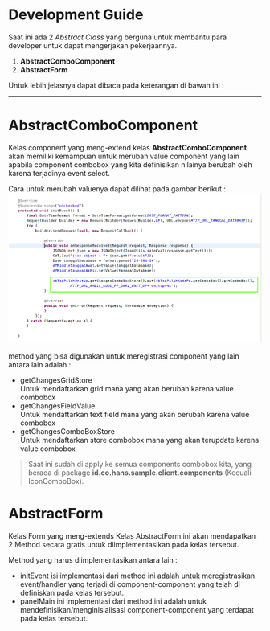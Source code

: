 Development Guide
=================

Saat ini ada 2 *Abstract Class* yang berguna untuk membantu para developer untuk dapat mengerjakan pekerjaannya.

1. **AbstractComboComponent**
2. **AbstractForm**

Untuk lebih jelasnya dapat dibaca pada keterangan di bawah ini :   
***  

**AbstractComboComponent**
========================== 
Kelas component yang meng-extend kelas **AbstractComboComponent** akan memiliki kemampuan untuk merubah value component yang lain apabila component combobox yang kita definisikan nilainya berubah oleh karena terjadinya event select.

Cara untuk merubah valuenya dapat dilihat pada gambar berikut :
![AbstractComboComponent-example.png](resources/AbstractComboComponent-example.png "Cara registrasi component lain yang valuenya berubah karena combobox event select")

method yang bisa digunakan untuk meregistrasi component yang lain antara lain adalah : 

* getChangesGridStore  
    Untuk mendaftarkan grid mana yang akan berubah karena value combobox
* getChangesFieldValue  
    Untuk mendaftarkan text field mana yang akan berubah karena value combobox
* getChangesComboBoxStore  
    Untuk mendaftarkan store combobox mana yang akan terupdate karena value combobox

> Saat ini sudah di apply ke semua components combobox kita, yang berada di package **id.co.hans.sample.client.components** (Kecuali IconComboBox). 

**AbstractForm**
================
Kelas Form yang meng-extends Kelas AbstractForm ini akan mendapatkan 2 Method secara gratis untuk diimplementasikan pada kelas tersebut.

Method yang harus diimplementasikan antara lain :
* initEvent
    isi implementasi dari method ini adalah untuk meregistrasikan event/handler yang terjadi di component-component yang telah di definiskan pada kelas tersebut.
* panelMain
    ini implementasi dari method ini adalah untuk mendefinisikan/menginisialisasi component-component yang terdapat pada kelas tersebut.
